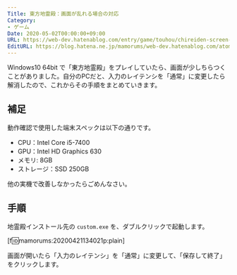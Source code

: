 ```yaml
---
Title: 東方地霊殿：画面が乱れる場合の対応
Category:
- ゲーム
Date: 2020-05-02T00:00:00+09:00
URL: https://web-dev.hatenablog.com/entry/game/touhou/chireiden-screen-flicker
EditURL: https://blog.hatena.ne.jp/mamorums/web-dev.hatenablog.com/atom/entry/26006613553762941
---
```


Windows10 64bit で「東方地霊殿」をプレイしていたら、画面が少しちらつくことがありました。自分のPCだと、入力のレイテンシを「通常」に変更したら解消したので、これからその手順をまとめていきます。


## 補足
動作確認で使用した端末スペックは以下の通りです。

- CPU：Intel Core i5-7400
- GPU：Intel HD Graphics 630
- メモリ: 8GB
- ストレージ：SSD 250GB

他の実機で改善しなかったらごめんなさい。


## 手順
地霊殿インストール先の `custom.exe` を、ダブルクリックで起動します。

[f:id:mamorums:20200421134021p:plain]

画面が開いたら「入力のレイテンシ」を「通常」に変更して、「保存して終了」をクリックします。

